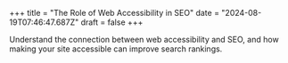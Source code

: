+++
title = "The Role of Web Accessibility in SEO"
date = "2024-08-19T07:46:47.687Z"
draft = false
+++

  Understand the connection between web accessibility and SEO, and how making your site accessible can improve search rankings.
        